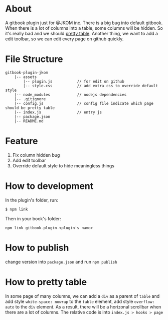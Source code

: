 # About

A gitbook plugin just for @JKOM inc. There is a big bug into default gitbook. When there is a lot of columns into a table, some columns will be hidden. So it's really bad and we should [pretty table](#how-to-pretty-table). Another thing, we want to add a edit toolbar,
so we can edit every page on github quickly.

# File Structure 

```
gitbook-plugin-jkom
    |-- assets
        |-- plugin.js           // for edit on github
        |-- style.css           // add extra css to override default style
    |-- node_modules            // nodejs dependencies
    |-- .gitignore              
    |-- config.js               // config file indicate which page should be pretty table
    |-- index.js                // entry js
    |-- package.json
    |-- README.md
```

# Feature

1. Fix column hidden bug
1. Add edit toolbar
1. Override default style to hide meaningless things
 
# How to development
In the plugin's folder, run:

```
$ npm link
```

Then in your book's folder:

```
npm link gitbook-plugin-<plugin's name>
```

# How to publish
change version into `package.json`  and run `npm publish`

# How to pretty table

In some page of many columns, we can add a `div` as a parent of `table` and add style `white-space: nowrap` to the `table` element, 
add style `overflow: auto` to the `div` element. As a result, there will be a horizonal scrollbar when there are a lot of columns.
The relative code is into `index.js > hooks > page` 
